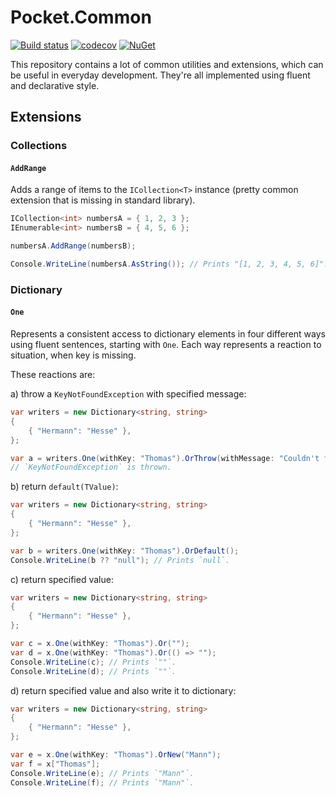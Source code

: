 # Pocket.Common

[![Build status](https://ci.appveyor.com/api/projects/status/kwed1k33oxbs8a0j/branch/master?svg=true)](https://ci.appveyor.com/project/JoshuaLight/pocket-common/branch/master)
[![codecov](https://codecov.io/gh/JoshuaLight/Pocket.Common/branch/master/graph/badge.svg)](https://codecov.io/gh/JoshuaLight/Pocket.Common)
[![NuGet](https://img.shields.io/nuget/v/Pocket.Common.svg)](https://www.nuget.org/packages/Pocket.Common)

This repository contains a lot of common utilities and extensions, which can be useful in everyday development. They're all implemented using fluent and declarative style.

## Extensions

### Collections

#### `AddRange`

Adds a range of items to the `ICollection<T>` instance (pretty common extension that is missing in standard library).

```cs
ICollection<int> numbersA = { 1, 2, 3 };
IEnumerable<int> numbersB = { 4, 5, 6 };

numbersA.AddRange(numbersB);

Console.WriteLine(numbersA.AsString()); // Prints "[1, 2, 3, 4, 5, 6]".
```

### Dictionary

#### `One`

Represents a consistent access to dictionary elements in four different ways using fluent sentences, starting with `One`. Each way represents a reaction to situation, when key is missing.

These reactions are:

a) throw a `KeyNotFoundException` with specified message:
```cs
var writers = new Dictionary<string, string>
{
    { "Hermann": "Hesse" },
};

var a = writers.One(withKey: "Thomas").OrThrow(withMessage: "Couldn't find `Thomas`.");
// `KeyNotFoundException` is thrown.
```

b) return `default(TValue)`:
```cs
var writers = new Dictionary<string, string>
{
    { "Hermann": "Hesse" },
};

var b = writers.One(withKey: "Thomas").OrDefault();
Console.WriteLine(b ?? "null"); // Prints `null`.
```

c) return specified value:
```cs
var writers = new Dictionary<string, string>
{
    { "Hermann": "Hesse" },
};

var c = x.One(withKey: "Thomas").Or("");
var d = x.One(withKey: "Thomas").Or(() => "");
Console.WriteLine(c); // Prints `""`.
Console.WriteLine(d); // Prints `""`.
```

d) return specified value and also write it to dictionary:
```cs
var writers = new Dictionary<string, string>
{
    { "Hermann": "Hesse" },
};

var e = x.One(withKey: "Thomas").OrNew("Mann");
var f = x["Thomas"];
Console.WriteLine(e); // Prints `"Mann"`.
Console.WriteLine(f); // Prints `"Mann"`.
```
